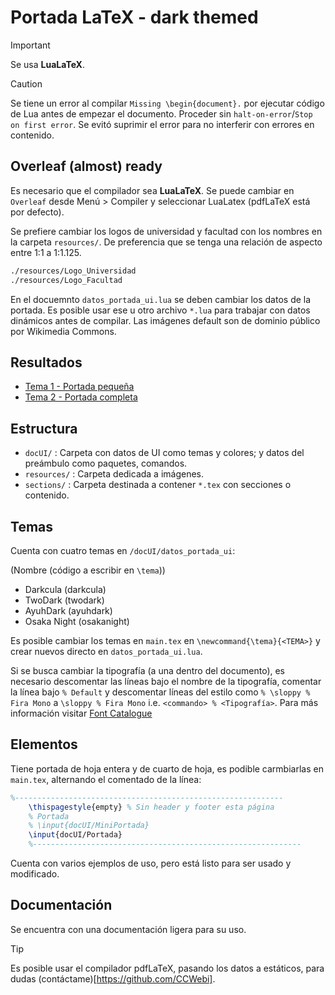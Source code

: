 # Portada LaTeX - dark themed

> [!IMPORTANT]
> Se usa **LuaLaTeX**.

> [!CAUTION]
> Se tiene un error al compilar `Missing \begin{document}.` por ejecutar código de Lua antes de empezar el documento. Proceder sin `halt-on-error`/`Stop on first error`. Se evitó suprimir el error para no interferir con errores en contenido.

## Overleaf (almost) ready

Es necesario que el compilador sea **LuaLaTeX**.
Se puede cambiar en `Overleaf` desde Menú > Compiler y seleccionar LuaLatex (pdfLaTeX está por defecto).

Se prefiere cambiar los logos de universidad y facultad con los nombres en la carpeta `resources/`. De preferencia que se tenga una relación de aspecto entre 1:1 a 1:1.125.

```bash
./resources/Logo_Universidad
./resources/Logo_Facultad
```

En el docuemnto `datos_portada_ui.lua` se deben cambiar los datos de la portada.
Es posible usar ese u otro archivo `*.lua` para trabajar con datos dinámicos antes de compilar.
Las imágenes default son de dominio público por Wikimedia Commons.

## Resultados

- [Tema 1 - Portada pequeña](./output_theme1_portada-cuarto.pdf)
- [Tema 2 - Portada completa](./output_theme2_portada-completa.pdf)

## Estructura

- `docUI/` : Carpeta con datos de UI como temas y colores; y datos del preámbulo como paquetes, comandos.
- `resources/` : Carpeta dedicada a imágenes.
- `sections/` : Carpeta destinada a contener `*.tex` con secciones o contenido.

## Temas

Cuenta con cuatro temas en `/docUI/datos_portada_ui`:

(Nombre (código a escribir en `\tema`))

- Darkcula (darkcula)
- TwoDark (twodark)
- AyuhDark (ayuhdark)
- Osaka Night (osakanight)

Es posible cambiar los temas en `main.tex` en `\newcommand{\tema}{<TEMA>}` y crear nuevos directo en `datos_portada_ui.lua`.

Si se busca cambiar la tipografía (a una dentro del documento), es necesario descomentar las líneas bajo el nombre de la tipografía, comentar la línea bajo `% Default` y descomentar líneas del estilo como `% \sloppy % Fira Mono` a `\sloppy % Fira Mono` i.e. `<commando> % <Tipografía>`. Para más información visitar [Font Catalogue](https://tug.org/FontCatalogue/allfonts.html)

## Elementos

Tiene portada de hoja entera y de cuarto de hoja, es podible carmbiarlas en `main.tex`, alternando el comentado de la línea:

```latex
%------------------------------------------------------------
    \thispagestyle{empty} % Sin header y footer esta página
    % Portada
    % \input{docUI/MiniPortada}
    \input{docUI/Portada}
    %------------------------------------------------------------
```

Cuenta con varios ejemplos de uso, pero está listo para ser usado y modificado.

## Documentación

Se encuentra con una documentación ligera para su uso.

> [!TIP]
> Es posible usar el compilador pdfLaTeX, pasando los datos a estáticos, para dudas (contáctame)[https://github.com/CCWebi].
